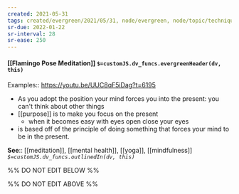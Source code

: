```yaml
---
created: 2021-05-31
tags: created/evergreen/2021/05/31, node/evergreen, node/topic/technique
sr-due: 2022-01-22
sr-interval: 28
sr-ease: 250
---
```


#### [[Flamingo Pose Meditation]] `$=customJS.dv_funcs.evergreenHeader(dv, this)`

Examples:: https://youtu.be/UUC8qF5iDag?t=6195

- As you adopt the position your mind forces you into the present: you can't think about other things
- [[purpose]] is to make you focus on the present
    - when it becomes easy with eyes open close your eyes
- is based off of the principle of doing something that forces your mind to be in the present.


**See**:: [[meditation]], [[mental health]], [[yoga]], [[mindfulness]] 
*`$=customJS.dv_funcs.outlinedIn(dv, this)`*

%% DO NOT EDIT BELOW %%

%% DO NOT EDIT ABOVE %%
